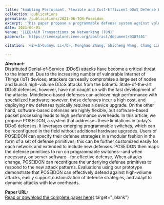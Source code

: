 ```yaml
---
title: "Enabling Performant, Flexible and Cost-Efficient DDoS Defense With Programmable Switches"
collection: publications
permalink: /publications/2021-06-TON-Poseidon
excerpt: 'This paper propose a programmable defense system against volumetric DDoS attacks.'
date: 2021-06-01
venue: 'IEEE/ACM Transactions on Networking (TON)'
paperurl: 'https://ieeexplore.ieee.org/abstract/document/9387461'

citation: '<i><b>Guanyu Li</b>, Menghao Zhang, Shicheng Wang, Chang Liu, Mingwei Xu, Ang Chen, Hongxin Hu, Guofei Gu, Qi Li, Jianping Wu. &quot;Enabling Performant, Flexible and Cost-Efficient DDoS Defense with Programmable Switches&quot;. In IEEE/ACM Transactions on Networking (TON), 2021.</i>'

---
```

**Abstract:**  
Distributed Denial-of-Service (DDoS) attacks have become a critical threat to the Internet. Due to the increasing number of vulnerable Internet of Things (IoT) devices, attackers can easily compromise a large set of nodes and launch high-volume DDoS attacks from the botnets. State-of-the-art DDoS defenses, however, have not caught up with the fast development of the attacks. Middlebox-based defenses can achieve high performance with specialized hardware; however, these defenses incur a high cost, and deploying new defenses typically requires a device upgrade. On the other hand, software-based defenses are highly flexible, but software-based packet processing leads to high performance overheads. In this article, we propose POSEIDON, a system that addresses these limitations in today's DDoS defenses. It leverages emerging programmable switches, which can be reconfigured in the field without additional hardware upgrades. Users of POSEIDON can specify their defense strategies in a modular fashion in the form of a set of defense primitives; this can be further customized easily for each network and extended to include new defenses. POSEIDON then maps the defense primitives to run on programmable switches--and when necessary, on server software--for effective defense. When attacks change, POSEIDON can reconfigure the underlying defense primitives to respond to the new attack patterns. Evaluations using our prototype demonstrate that POSEIDON can effectively defend against high-volume attacks, easily support customization of defense strategies, and adapt to dynamic attacks with low overheads.

**Paper URL:**  
[Read or download the complete paper here](https://ieeexplore.ieee.org/abstract/document/9387461){:target="\_blank"}
